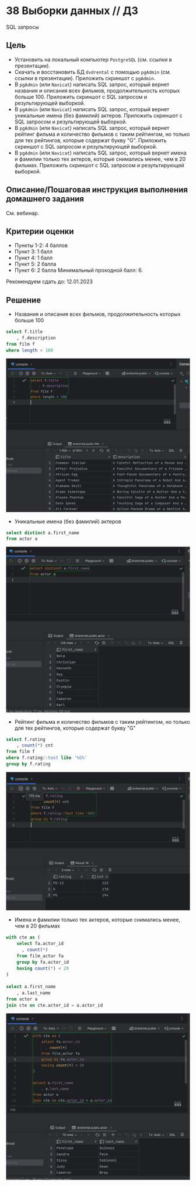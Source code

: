 # 38 Выборки данных  // ДЗ

SQL запросы

## Цель
* Установить на локальный компьютер `PostgreSQL` (см. ссылки в презентации).
* Скачать и восстановить БД `dvdrental` с помощью `pgAdmin` (см. ссылки в презентации). Приложить скриншот с `pgAdmin`.
* В `pgAdmin` (или `Navicat`) написать SQL запрос, который вернет названия и описания всех фильмов, продолжительность которых больше 100. Приложить скриншот с SQL запросом и результирующей выборкой.
* В `pgAdmin` (или `Navicat`) написать SQL запрос, который вернет уникальные имена (без фамилий) актеров. Приложить скриншот с SQL запросом и результирующей выборкой.
* В `pgAdmin` (или `Navicat`) написать SQL запрос, который вернет рейтинг фильма и количество фильмов с таким рейтингом, но только для тех рейтингов, которые содержат букву "G". Приложить скриншот с SQL запросом и результирующей выборкой.
* В `pgAdmin` (или `Navicat`) написать SQL запрос, который вернет имена и фамилии только тех актеров, которые снимались менее, чем в 20 фильмах. Приложить скриншот с SQL запросом и результирующей выборкой.

## Описание/Пошаговая инструкция выполнения домашнего задания
См. вебинар.

## Критерии оценки
* Пункты 1-2: 4 баллов
* Пункт 3: 1 балл
* Пункт 4: 1 балл
* Пункт 5: 2 балла
* Пункт 6: 2 балла
Минимальный проходной балл: 6.

Рекомендуем сдать до: 12.01.2023

## Решение

* Названия и описания всех фильмов, продолжительность которых больше 100
```sql
select f.title
    , f.description
from film f
where length > 100
```
![result](1.png)

* Уникальные имена (без фамилий) актеров
```sql
select distinct a.first_name
from actor a
```
![result](2.png)

* Рейтинг фильма и количество фильмов с таким рейтингом, но только для тех рейтингов, которые содержат букву "G"
```sql
select f.rating
    , count(*) cnt
from film f
where f.rating::text like '%G%'
group by f.rating
```
![result](3.png)

* Имена и фамилии только тех актеров, которые снимались менее, чем в 20 фильмах
```sql
with cte as (
    select fa.actor_id
      , count(*)
    from film_actor fa
    group by fa.actor_id
    having count(*) < 20
)

select a.first_name
    , a.last_name
from actor a
join cte on cte.actor_id = a.actor_id
```
![result](4.png)
